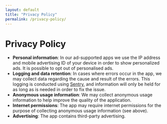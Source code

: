 ```yaml
---
layout: default
title: "Privacy Policy"
permalink: /privacy-policy/
---
```

# Privacy Policy
* **Personal information**: In our ad-supported apps we use the IP address and mobile advertising ID of your device in order to show personalized ads. It is possible to opt out of personalised ads.
* **Logging and data retention**: In cases where errors occur in the app, we may collect data regarding the cause and result of the errors. This logging is conducted using [Sentry](https://sentry.io/welcome/), and information will only be held for as long as is needed in order to fix the issue.
* **Anonymous usage information**: We may collect anonymous usage information to help improve the quality of the application.
* **Internet permissions**: The app may require internet permissions for the purpose of collecting anonymous usage information (see above).
* **Advertising**: The app contains third-party advertising.
